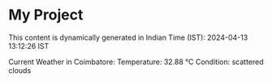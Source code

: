 # My Project

This content is dynamically generated in Indian Time (IST): 2024-04-13 13:12:26 IST


Current Weather in Coimbatore:
Temperature: 32.88 °C
Condition: scattered clouds
